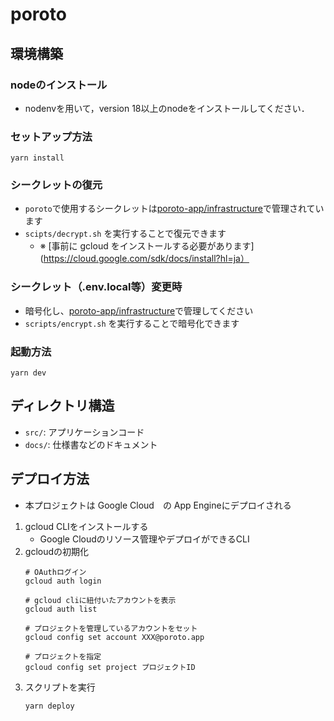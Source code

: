 # poroto

## 環境構築

### nodeのインストール
- nodenvを用いて，version 18以上のnodeをインストールしてください．

### セットアップ方法

```shell
yarn install
```

### シークレットの復元

- `poroto`で使用するシークレットは[poroto-app/infrastructure](https://github.com/poroto-app/infrastructure)で管理されています
- `scipts/decrypt.sh`
  を実行することで復元できます
    - ※ [事前に gcloud をインストールする必要があります](https://cloud.google.com/sdk/docs/install?hl=ja）

### シークレット（.env.local等）変更時

- 暗号化し、[poroto-app/infrastructure](https://github.com/poroto-app/infrastructure)で管理してください
- `scripts/encrypt.sh` を実行することで暗号化できます

### 起動方法

```shell
yarn dev
```

## ディレクトリ構造

- `src/`: アプリケーションコード
- `docs/`: 仕様書などのドキュメント

## デプロイ方法
- 本プロジェクトは Google Cloud　の App Engineにデプロイされる

1. gcloud CLIをインストールする
   - Google Cloudのリソース管理やデプロイができるCLI
2. gcloudの初期化
   ```shell
   # OAuthログイン
   gcloud auth login
   
   # gcloud cliに紐付いたアカウントを表示
   gcloud auth list
   
   # プロジェクトを管理しているアカウントをセット
   gcloud config set account XXX@poroto.app
   
   # プロジェクトを指定
   gcloud config set project プロジェクトID
   ```
3. スクリプトを実行
    ```shell
    yarn deploy
    ```